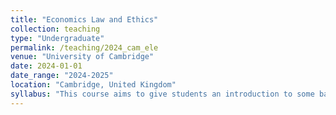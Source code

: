 ```yaml
---
title: "Economics Law and Ethics"
collection: teaching
type: "Undergraduate"
permalink: /teaching/2024_cam_ele
venue: "University of Cambridge"
date: 2024-01-01
date_range: "2024-2025"
location: "Cambridge, United Kingdom"
syllabus: "This course aims to give students an introduction to some basic concepts in economics, law and ethics. On completion of this course, students should be able to: (i) reflect on and discuss professional, economic, social, environmental, moral and ethical issues relating to computer science, (ii) define and explain economic and legal terminology and arguments, (iii) apply the philosophies and theories covered to computer science problems and scenarios, (iv) reflect on the main constraints that market, legislation and ethics place on firms dealing in information goods and services."
---
```


